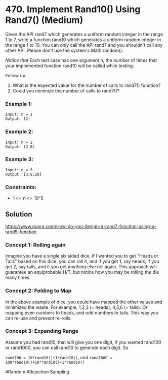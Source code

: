 # 470. Implement Rand10() Using Rand7() (Medium)

Given the API rand7 which generates a uniform random integer in the range 1 to 7, write a function rand10 which generates a uniform random integer in the range 1 to 10. You can only call the API rand7 and you shouldn't call any other API. Please don't use the system's Math.random().

*Notice that* Each test case has one argument n, the number of times that your implemented function rand10 will be called while testing. 

Follow up:
1. What is the expected value for the number of calls to rand7() function?
2. Could you minimize the number of calls to rand7()?

### Example 1:
```
Input: n = 1
Output: [2]
```

### Example 2:
```
Input: n = 2
Output: [2,8]
```

### Example 3:
```
Input: n = 3
Output: [3,8,10]
```

### Constraints:
- 1 <= n <= 10^5

## Solution
https://www.quora.com/How-do-you-design-a-rand7-function-using-a-rand5-function 

### Concept 1: Rolling again
Imagine you have a single six sided dice. If I wanted you to get "Heads or Tails" based on this dice, you can roll it, and if you get 1, say heads, if you get 2, say tails, and if you get anything else roll again. This approach will guarantee an equiprobable H/T, but notice how you may be rolling the die many times.

### Concept 2: Folding to Map
In the above example of dice, you could have mapped the other values and minimized the waste. For example, 1,2,3 (= heads), 4,5,6 (= tails). Or mapping even numbers to heads, and odd numbers to tails. This way you can re-use and prevent re-rolls.

### Concept 3: Expanding Range
Assume you had rand10, that will give you one digit, if you wanted rand100 or rand1000, you can call rand10 to generate each digit. 
So 

`rand100 = 10*rand10()+1*rand10()`, and
`rand1000 = 100*rand10()+10*rand10()+1*rand10()`

#Random #Rejection Sampling

